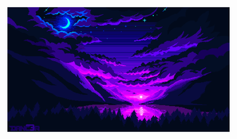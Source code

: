 <img src="https://github.com/ChristopherBenton145/ChristopherBenton145/blob/main/images/discord-banner-4.gif" />
